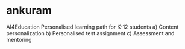# ankuram
AI4Education
Personalised learning path for K-12 students
a) Content personalization
b) Personalised test assignment 
c) Assessment and mentoring
